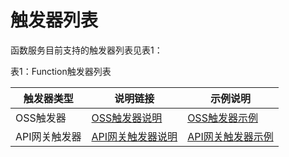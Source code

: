 # 触发器列表

函数服务目前支持的触发器列表见表1：

表1：Function触发器列表

| 触发器类型    | 说明链接          | 示例说明 |
| ------------- | ----------------- | -------- |
| OSS触发器     |  [OSS触发器说明](../triggermanagement/eventsourceservice/oss-tirgger.md)|  [OSS触发器示例](../../use-cases/oss-case.md)|
| API网关触发器 | [API网关触发器说明](../triggermanagement/eventsourceservice/apig-tigger.md) | [API网关触发器示例](../../use-cases/apig-case.md)|
